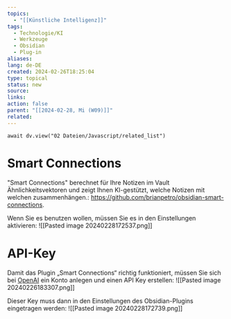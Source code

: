 ```yaml
---
topics:
  - "[[Künstliche Intelligenz]]"
tags:
  - Technologie/KI
  - Werkzeuge
  - Obsidian
  - Plug-in
aliases: 
lang: de-DE
created: 2024-02-26T18:25:04
type: topical
status: new
source: 
links: 
action: false
parent: "[[2024-02-28, Mi (W09)]]"
related:
---
```



```dataviewjs
await dv.view("02 Dateien/Javascript/related_list")
```

# Smart Connections

"Smart Connections" berechnet für Ihre Notizen im Vault Ähnlichkeitsvektoren und zeigt Ihnen KI-gestützt, welche Notizen mit welchen zusammenhängen.: https://github.com/brianpetro/obsidian-smart-connections.

Wenn Sie es benutzen wollen, müssen Sie es in den Einstellungen aktivieren: 
![[Pasted image 20240228172537.png]]
# API-Key

Damit das Plugin „Smart Connections“ richtig funktioniert, müssen Sie sich bei [OpenAI](https://www.openai.com) ein Konto anlegen und einen API Key erstellen:
![[Pasted image 20240226183307.png]]

Dieser Key muss dann in den Einstellungen des Obsidian-Plugins eingetragen werden:
![[Pasted image 20240228172739.png]]


